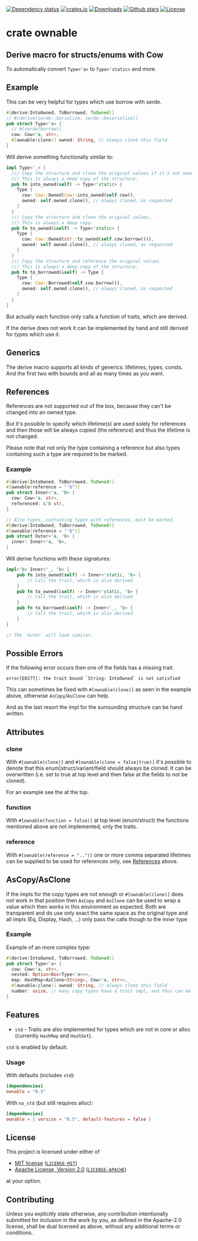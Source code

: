 [![Dependency status](https://deps.rs/repo/github/alexkazik/ownable/status.svg)](https://deps.rs/repo/github/alexkazik/ownable)
[![crates.io](https://img.shields.io/crates/v/ownable.svg)](https://crates.io/crates/ownable)
[![Downloads](https://img.shields.io/crates/d/ownable.svg)](https://crates.io/crates/ownable)
[![Github stars](https://img.shields.io/github/stars/alexkazik/ownable.svg?logo=github)](https://github.com/alexkazik/ownable/stargazers)
[![License](https://img.shields.io/crates/l/ownable.svg)](#license)

# crate ownable

<!-- cargo-rdme start -->

## Derive macro for structs/enums with Cow

To automatically convert `Type<'a>` to `Type<'static>` and more.

## Example

This can be very helpful for types which use borrow with serde.

```rust
#[derive(IntoOwned, ToBorrowed, ToOwned)]
// #[derive(serde::Serialize, serde::Deserialize)]
pub struct Type<'a> {
  // #[serde(borrow)]
  cow: Cow<'a, str>,
  #[ownable(clone)] owned: String, // always clone this field
}
```

Will derive something functionally similar to:
```rust
impl Type<'_> {
  /// Copy the structure and clone the original values if it's not owned.
  /// This is always a deep copy of the structure.
  pub fn into_owned(self) -> Type<'static> {
    Type {
      cow: Cow::Owned(Cow::into_owned(self.cow)),
      owned: self.owned.clone(), // always cloned, as requested
    }
  }
  /// Copy the structure and clone the original values.
  /// This is always a deep copy.
  pub fn to_owned(&self) -> Type<'static> {
    Type {
      cow: Cow::Owned(str::to_owned(self.cow.borrow())),
      owned: self.owned.clone(), // always cloned, as requested
    }
  }
  /// Copy the structure and reference the original values.
  /// This is always a deep copy of the structure.
  pub fn to_borrowed(&self) -> Type {
    Type {
      cow: Cow::Borrowed(self.cow.borrow()),
      owned: self.owned.clone(), // always cloned, as requested
    }
  }
}
```

But actually each function only calls a function of traits, which are derived.

If the derive does not work it can be implemented by hand and still derived for types which use it.

## Generics

The derive macro supports all kinds of generics: lifetimes, types, consts. And the first
two with bounds and all as many times as you want.

## References

References are not supported out of the box, because they can't be changed into an owned type.

But it's possible to specify which lifetime(s) are used solely for references and then those
will be always copied (the reference) and thus the lifetime is not changed.

Please note that not only the type containing a reference but also types containing such a
type are required to be marked.

### Example

```rust
#[derive(IntoOwned, ToBorrowed, ToOwned)]
#[ownable(reference = "'b")]
pub struct Inner<'a, 'b> {
  cow: Cow<'a, str>,
  referenced: &'b str,
}

// Also types, containing types with references, must be marked.
#[derive(IntoOwned, ToBorrowed, ToOwned)]
#[ownable(reference = "'b")]
pub struct Outer<'a, 'b> {
  inner: Inner<'a, 'b>,
}
```
Will derive functions with these signatures:
```rust
impl<'b> Inner<'_, 'b> {
    pub fn into_owned(self) -> Inner<'static, 'b> {
        // Call the trait, which is also derived
    }
    pub fn to_owned(&self) -> Inner<'static, 'b> {
        // Call the trait, which is also derived
    }
    pub fn to_borrowed(&self) -> Inner<'_, 'b> {
        // Call the trait, which is also derived
    }
}

// The `Outer` will look similar.
```

## Possible Errors

 If the following error occurs then one of the fields has a missing trait.
```text
error[E0277]: the trait bound `String: IntoOwned` is not satisfied
```

This can sometimes be fixed with `#[ownable(clone)]` as seen in the example above,
otherwise `AsCopy`/`AsClone` can help.

And as the last resort the impl for the surrounding structure can be hand written.

## Attributes

### clone

With `#[ownable(clone)]` and `#[ownable(clone = false|true)]` it's possible to denote that this
enum|struct/variant/field should always be cloned. It can be overwritten (i.e. set to true at
top level and then false at the fields to not be cloned).

For an example see the at the top.

### function

With `#[ownable(function = false)]` at top level (enum/struct) the functions mentioned above
are not implemented, only the traits.

### reference

With `#[ownable(reference = "..")]` one or more comma separated lifetimes can be supplied to
be used for references only, see [References](#references) above.

## AsCopy/AsClone

If the impls for the copy types are not enough or `#[ownable(clone)]` does not work in that
position then `AsCopy` and `AsClone` can be used to wrap a value which then
works in this environment as expected. Both are transparent and do use only exact the same
space as the original type and all impls (Eq, Display, Hash, ...) only pass the calls though
to the inner type

### Example

Example of an more complex type:
```rust
#[derive(IntoOwned, ToBorrowed, ToOwned)]
pub struct Type<'a> {
  cow: Cow<'a, str>,
  nested: Option<Box<Type<'a>>>,
  map: HashMap<AsClone<String>, Cow<'a, str>>,
  #[ownable(clone)] owned: String, // always clone this field
  number: usize, // many copy types have a trait impl, and thus can be used without the `#[ownable(clone)]`
}
```

## Features
* `std` - Traits are also implemented for types which are not in core or alloc (currently `HashMap` and `HashSet`).

`std` is enabled by default.

### Usage
With defaults (includes `std`):
```toml
[dependencies]
ownable = "0.5"
```

With `no_std` (but still requires alloc):
```toml
[dependencies]
ownable = { version = "0.5", default-features = false }
```

<!-- cargo-rdme end -->
## License

This project is licensed under either of

- [MIT license](https://opensource.org/licenses/MIT) ([`LICENSE-MIT`](https://github.com/alexkazik/ownable/blob/main/LICENSE-MIT))
- [Apache License, Version 2.0](https://www.apache.org/licenses/LICENSE-2.0) ([`LICENSE-APACHE`](https://github.com/alexkazik/ownable/blob/main/LICENSE-APACHE))

at your option.

## Contributing

Unless you explicitly state otherwise, any contribution intentionally submitted
for inclusion in the work by you, as defined in the Apache-2.0 license, shall be
dual licensed as above, without any additional terms or conditions.
